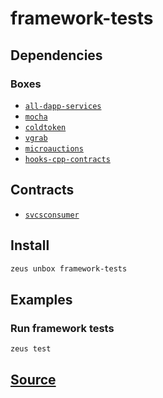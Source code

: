 
framework-tests 
====================




## Dependencies
### Boxes
* [`all-dapp-services`](all-dapp-services.md)
* [`mocha`](mocha.md)
* [`coldtoken`](coldtoken.md)
* [`vgrab`](vgrab.md)
* [`microauctions`](microauctions.md)
* [`hooks-cpp-contracts`](hooks-cpp-contracts.md)


## Contracts
* [`svcsconsumer`](https://github.com/liquidapps-io/zeus-sdk/tree/master/boxes/groups/tests/framework-tests/contracts/eos/svcsconsumer)
## Install
```bash
zeus unbox framework-tests
```
## Examples
### Run framework tests 
```bash
zeus test
```










## [Source](https://github.com/liquidapps-io/zeus-sdk/tree/master/boxes/groups/tests/framework-tests)
